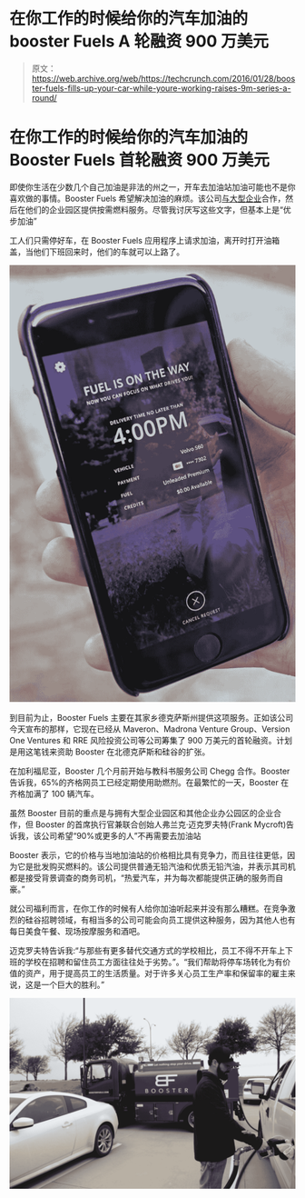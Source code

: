 # 在你工作的时候给你的汽车加油的 booster Fuels A 轮融资 900 万美元 

> 原文：<https://web.archive.org/web/https://techcrunch.com/2016/01/28/booster-fuels-fills-up-your-car-while-youre-working-raises-9m-series-a-round/>

# 在你工作的时候给你的汽车加油的 Booster Fuels 首轮融资 900 万美元

即使你生活在少数几个自己加油是非法的州之一，开车去加油站加油可能也不是你喜欢做的事情。Booster Fuels 希望解决加油的麻烦。该公司[与大型企业](https://web.archive.org/web/20230124202420/https://boosterfuels.com/corporate-programs)合作，然后在他们的企业园区提供按需燃料服务。尽管我讨厌写这些文字，但基本上是“优步加油”

工人们只需停好车，在 Booster Fuels 应用程序上请求加油，离开时打开油箱盖，当他们下班回来时，他们的车就可以上路了。

[![Booster Fuels 05](img/51ad0a26187ec465eaeebefc1eb76c68.png)](https://web.archive.org/web/20230124202420/https://techcrunch.com/wp-content/uploads/2016/01/booster-fuels-05.jpeg)

到目前为止，Booster Fuels 主要在其家乡德克萨斯州提供这项服务。正如该公司今天宣布的那样，它现在已经从 Maveron、Madrona Venture Group、Version One Ventures 和 RRE 风险投资公司等公司筹集了 900 万美元的首轮融资。计划是用这笔钱来资助 Booster 在北德克萨斯和硅谷的扩张。

在加利福尼亚，Booster 几个月前开始与教科书服务公司 Chegg 合作。Booster 告诉我，65%的齐格网员工已经定期使用助燃剂。在最繁忙的一天，Booster 在齐格加满了 100 辆汽车。

虽然 Booster 目前的重点是与拥有大型企业园区和其他企业办公园区的企业合作，但 Booster 的首席执行官兼联合创始人弗兰克·迈克罗夫特(Frank Mycroft)告诉我，该公司希望“90%或更多的人”不再需要去加油站

Booster 表示，它的价格与当地加油站的价格相比具有竞争力，而且往往更低，因为它是批发购买燃料的。该公司提供普通无铅汽油和优质无铅汽油，并表示其司机都是接受背景调查的商务司机，“热爱汽车，并为每次都能提供正确的服务而自豪。”

就公司福利而言，在你工作的时候有人给你加油听起来并没有那么糟糕。在竞争激烈的硅谷招聘领域，有相当多的公司可能会向员工提供这种服务，因为其他人也有每日美食午餐、现场按摩服务和酒吧。

迈克罗夫特告诉我:“与那些有更多替代交通方式的学校相比，员工不得不开车上下班的学校在招聘和留住员工方面往往处于劣势。”。“我们帮助将停车场转化为有价值的资产，用于提高员工的生活质量。对于许多关心员工生产率和保留率的雇主来说，这是一个巨大的胜利。”

[![Photo Jan 26, 3 05 34 PM](img/a852ce3ecd37c05e242e43a1d5832f89.png)](https://web.archive.org/web/20230124202420/https://techcrunch.com/wp-content/uploads/2016/01/photo-jan-26-3-05-34-pm.jpg)